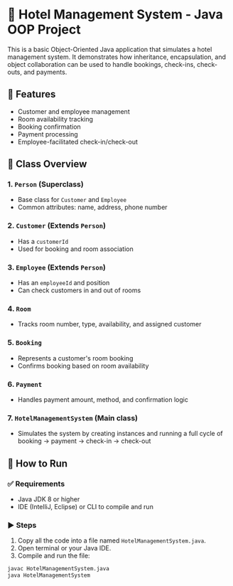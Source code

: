 # 🏨 Hotel Management System - Java OOP Project

This is a basic Object-Oriented Java application that simulates a hotel management system. It demonstrates how inheritance, encapsulation, and object collaboration can be used to handle bookings, check-ins, check-outs, and payments.

## 📌 Features

- Customer and employee management
- Room availability tracking
- Booking confirmation
- Payment processing
- Employee-facilitated check-in/check-out

## 🧱 Class Overview

### 1. `Person` (Superclass)
- Base class for `Customer` and `Employee`
- Common attributes: name, address, phone number

### 2. `Customer` (Extends `Person`)
- Has a `customerId`
- Used for booking and room association

### 3. `Employee` (Extends `Person`)
- Has an `employeeId` and position
- Can check customers in and out of rooms

### 4. `Room`
- Tracks room number, type, availability, and assigned customer

### 5. `Booking`
- Represents a customer's room booking
- Confirms booking based on room availability

### 6. `Payment`
- Handles payment amount, method, and confirmation logic

### 7. `HotelManagementSystem` (Main class)
- Simulates the system by creating instances and running a full cycle of booking → payment → check-in → check-out

## 🚀 How to Run

### ✅ Requirements
- Java JDK 8 or higher
- IDE (IntelliJ, Eclipse) or CLI to compile and run

### ▶️ Steps

1. Copy all the code into a file named `HotelManagementSystem.java`.
2. Open terminal or your Java IDE.
3. Compile and run the file:

```bash
javac HotelManagementSystem.java
java HotelManagementSystem
